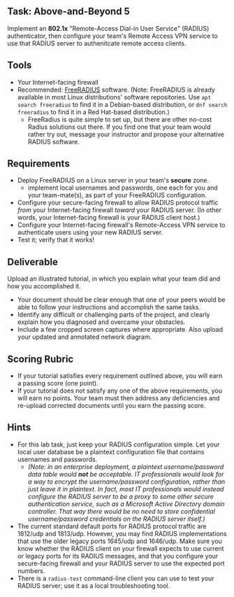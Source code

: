 ## Task: Above-and-Beyond 5
Implement an **802.1x** "Remote-Access Dial-in User Service" (RADIUS) authenticator,
then configure your team's Remote Access VPN service to use that RADIUS server to authenitcate remote access clients.

## Tools
- Your Internet-facing firewall
- Recommended:
<a href="https://freeradius.org/" target="_blank" ref="noopener">FreeRADIUS</a> software.
(Note: FreeRADIUS is already available in most Linux distributions' software repositories.
Use `apt search freeradius` to find it in a Debian-based distribution, or
`dnf search freeradius` to find it in a Red Hat-based distribution.)
  - FreeRadius is quite simple to set up, but there are other no-cost Radius solutions out there.
If you find one that your team would rather try out, message your instructor and propose your alternative RADIUS software.

## Requirements

- Deploy FreeRADIUS on a Linux server in your team's **secure** zone.
  - implement local usernames and passwords, one each for you and your team-mate(s), as part of your FreeRADIUS configuration.
- Configure your secure-facing firewall to allow RADIUS protocol traffic *from* your Internet-facing firewall *toward* your RADIUS server.
(In other words, your Internet-facing firewall is your RADIUS client host.)
- Configure your Internet-facing firewall's Remote-Access VPN service to authenticate users using your new RADIUS server.
- Test it; verify that it works!

## Deliverable
Upload an illustrated tutorial, in which you explain what your team did and how you accomplished it.

- Your document should be clear enough that one of your peers would be able to follow your instructions and accomplish the same tasks.
- Identify any difficult or challenging parts of the project, and clearly explain how you diagnosed and overcame your obstacles.
- Include a few cropped screen captures where appropriate. Also upload your updated and annotated network diagram.

## Scoring Rubric
- If your tutorial satisfies every requirement outlined above, you will earn a passing score (one point).
- If your tutorial does not satisfy any one of the above requirements, you will earn no points. Your team must then address any deficiencies and re-upload corrected documents until you earn the passing score.

## Hints
- For this lab task, just keep your RADIUS configuration simple.
Let your local user database be a plaintext configuration file that contains usernames and passwords.
  - *(Note: in an enterprise deployment, a plaintext username/password data table would **not** be acceptable.
IT professionals would look for a way to encrypt the username/password configuration, rather than just leave it in plaintext.
In fact, most IT professionals would instead configure the RADIUS server to be a proxy to some other secure authentication service,
such as a Microsoft Active Directory domain controller.
That way there would be no need to store confidential username/password credentials on the RADIUS server itself.)*
- The current standard default ports for RADIUS protocol traffic are 1812/udp and 1813/udp.
However, you may find RADIUS implementations that use the older legacy ports 1645/udp and 1646/udp.
Make sure you know whether the RADIUS client on your firewall expects to use current or legacy ports for its RADIUS messages,
and that you configure your secure-facing firewall and your RADIUS server to use the expected port numbers.
- There is a `radius-test` command-line client you can use to test your RADIUS server; use it as a local troubleshooting tool.
